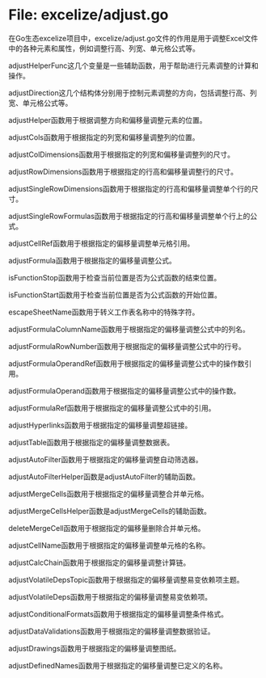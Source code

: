 # File: excelize/adjust.go

在Go生态excelize项目中，excelize/adjust.go文件的作用是用于调整Excel文件中的各种元素和属性，例如调整行高、列宽、单元格公式等。

adjustHelperFunc这几个变量是一些辅助函数，用于帮助进行元素调整的计算和操作。

adjustDirection这几个结构体分别用于控制元素调整的方向，包括调整行高、列宽、单元格公式等。

adjustHelper函数用于根据调整方向和偏移量调整元素的位置。

adjustCols函数用于根据指定的列宽和偏移量调整列的位置。

adjustColDimensions函数用于根据指定的列宽和偏移量调整列的尺寸。

adjustRowDimensions函数用于根据指定的行高和偏移量调整行的尺寸。

adjustSingleRowDimensions函数用于根据指定的行高和偏移量调整单个行的尺寸。

adjustSingleRowFormulas函数用于根据指定的行高和偏移量调整单个行上的公式。

adjustCellRef函数用于根据指定的偏移量调整单元格引用。

adjustFormula函数用于根据指定的偏移量调整公式。

isFunctionStop函数用于检查当前位置是否为公式函数的结束位置。

isFunctionStart函数用于检查当前位置是否为公式函数的开始位置。

escapeSheetName函数用于转义工作表名称中的特殊字符。

adjustFormulaColumnName函数用于根据指定的偏移量调整公式中的列名。

adjustFormulaRowNumber函数用于根据指定的偏移量调整公式中的行号。

adjustFormulaOperandRef函数用于根据指定的偏移量调整公式中的操作数引用。

adjustFormulaOperand函数用于根据指定的偏移量调整公式中的操作数。

adjustFormulaRef函数用于根据指定的偏移量调整公式中的引用。

adjustHyperlinks函数用于根据指定的偏移量调整超链接。

adjustTable函数用于根据指定的偏移量调整数据表。

adjustAutoFilter函数用于根据指定的偏移量调整自动筛选器。

adjustAutoFilterHelper函数是adjustAutoFilter的辅助函数。

adjustMergeCells函数用于根据指定的偏移量调整合并单元格。

adjustMergeCellsHelper函数是adjustMergeCells的辅助函数。

deleteMergeCell函数用于根据指定的偏移量删除合并单元格。

adjustCellName函数用于根据指定的偏移量调整单元格的名称。

adjustCalcChain函数用于根据指定的偏移量调整计算链。

adjustVolatileDepsTopic函数用于根据指定的偏移量调整易变依赖项主题。

adjustVolatileDeps函数用于根据指定的偏移量调整易变依赖项。

adjustConditionalFormats函数用于根据指定的偏移量调整条件格式。

adjustDataValidations函数用于根据指定的偏移量调整数据验证。

adjustDrawings函数用于根据指定的偏移量调整图纸。

adjustDefinedNames函数用于根据指定的偏移量调整已定义的名称。

